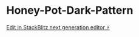 # Honey-Pot-Dark-Pattern

[Edit in StackBlitz next generation editor ⚡️](https://stackblitz.com/~/github.com/Sharingan001/Honey-Pot-Dark-Pattern)